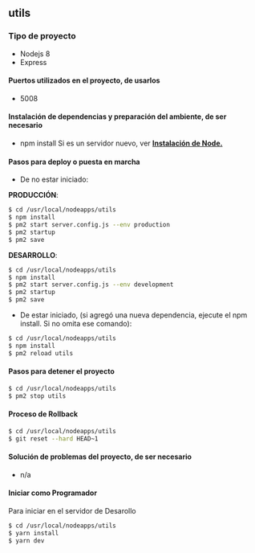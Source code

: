 ## utils

### Tipo de proyecto
- Nodejs 8
- Express

#### Puertos utilizados en el proyecto, de usarlos
- 5008

#### Instalación de dependencias y preparación del ambiente, de ser necesario
- npm install
Si es un servidor nuevo, ver [**Instalación de Node.**](AMBIENTE.md)

#### Pasos para deploy o puesta en marcha
- De no estar iniciado:

**PRODUCCIÓN**:

```sh
$ cd /usr/local/nodeapps/utils
$ npm install
$ pm2 start server.config.js --env production
$ pm2 startup
$ pm2 save
```

**DESARROLLO**:

```sh
$ cd /usr/local/nodeapps/utils
$ npm install
$ pm2 start server.config.js --env development
$ pm2 startup
$ pm2 save
```

- De estar iniciado, (si agregó una nueva dependencia, ejecute el npm install. Si no omita ese comando):

```sh
$ cd /usr/local/nodeapps/utils
$ npm install
$ pm2 reload utils
```

#### Pasos para detener el proyecto
```sh
$ cd /usr/local/nodeapps/utils
$ pm2 stop utils
```

#### Proceso de Rollback
```sh
$ cd /usr/local/nodeapps/utils
$ git reset --hard HEAD~1
```

#### Solución de problemas del proyecto, de ser necesario
- n/a

#### Iniciar como Programador

Para iniciar en el servidor de Desarollo
 
```sh
$ cd /usr/local/nodeapps/utils
$ yarn install
$ yarn dev
```
